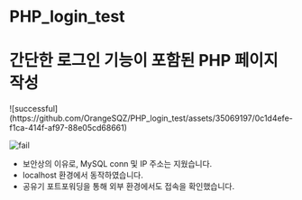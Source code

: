 # PHP_login_test
<h1>간단한 로그인 기능이 포함된 PHP 페이지 작성</h1>
![successful](https://github.com/OrangeSQZ/PHP_login_test/assets/35069197/0c1d4efe-f1ca-414f-af97-88e05cd68661)

![fail](https://github.com/OrangeSQZ/PHP_login_test/assets/35069197/1b145575-a420-4df6-a1e5-0f4b0dcd4ad2)

- 보안상의 이유로, MySQL conn 및 IP 주소는 지웠습니다.
- localhost 환경에서 동작하였습니다.
- 공유기 포트포워딩을 통해 외부 환경에서도 접속을 확인했습니다.
